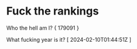 # Fuck the rankings

Who the hell am I?
{ 179091 }

What fucking year is it?
[ 2024-02-10T01:44:51Z ]
